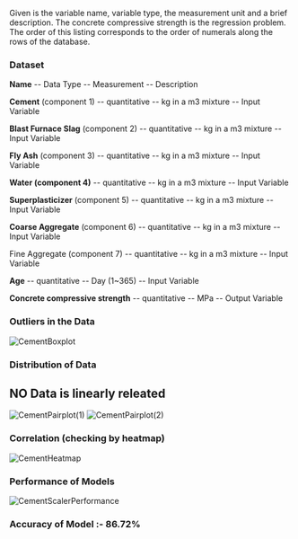 Given is the variable name, variable type, the measurement unit and a brief description. The concrete compressive strength is the regression problem. The order of this listing corresponds to the order of numerals along the rows of the database.

### Dataset 
**Name** -- Data Type -- Measurement -- Description

**Cement** (component 1) -- quantitative -- kg in a m3 mixture -- Input Variable

**Blast Furnace Slag** (component 2) -- quantitative -- kg in a m3 mixture -- Input Variable

**Fly Ash** (component 3) -- quantitative -- kg in a m3 mixture -- Input Variable

**Water (component 4)** -- quantitative -- kg in a m3 mixture -- Input Variable

**Superplasticizer** (component 5) -- quantitative -- kg in a m3 mixture -- Input Variable

**Coarse Aggregate** (component 6) -- quantitative -- kg in a m3 mixture -- Input Variable

Fine Aggregate (component 7) -- quantitative -- kg in a m3 mixture -- Input Variable

**Age** -- quantitative -- Day (1~365) -- Input Variable

**Concrete compressive strength** -- quantitative -- MPa -- Output Variable

### Outliers in the Data
![CementBoxplot](https://github.com/AbhayUrmaliya2004/CementStrengthPrediction/assets/141633724/d16f55b5-33c2-407d-a69f-9ece18325614)

### Distribution of Data 
## NO Data is linearly releated
![CementPairplot(1)](https://github.com/AbhayUrmaliya2004/CementStrengthPrediction/assets/141633724/f4a8d205-7777-441e-8fb5-44e4749a73fd)
![CementPairplot(2)](https://github.com/AbhayUrmaliya2004/CementStrengthPrediction/assets/141633724/d4399112-7259-49d4-a484-3825a036a41d)

### Correlation (checking by heatmap)
![CementHeatmap](https://github.com/AbhayUrmaliya2004/CementStrengthPrediction/assets/141633724/e05a9dbc-fb35-4d74-abf7-4105728eff17)

### Performance of Models 
![CementScalerPerformance](https://github.com/AbhayUrmaliya2004/CementStrengthPrediction/assets/141633724/1df3a2f3-a2e1-4c84-bbb7-13e1ae40819a)

### Accuracy of Model :- 86.72%

